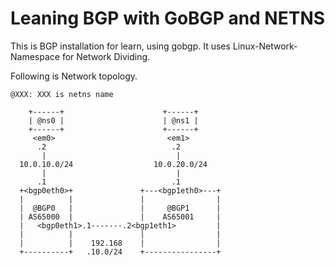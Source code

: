 
# Leaning BGP with GoBGP and NETNS

This is BGP installation for learn, using gobgp.
It uses Linux-Network-Namespace for Network Dividing.

Following is Network topology.

```
@XXX: XXX is netns name

    +------+                      +------+
    | @ns0 |                      | @ns1 |
    +------+                      +------+
     <em0>                         <em1>
      .2                            .2
       |                             |
  10.0.10.0/24                  10.0.20.0/24
       |                             |
      .1                            .1
  +<bgp0eth0>+               +---<bgp1eth0>---+
  |          |               |                |
  |  @BGP0   |               |     @BGP1      |
  | AS65000  |               |    AS65001     |
  |   <bgp0eth1>.1-------.2<bgp1eth1>         |
  |          |               |                |
  |          |    192.168    |                |
  +----------+   .10.0/24    +----------------+
```



